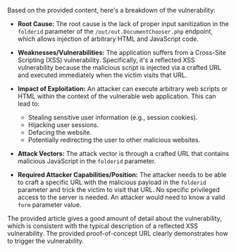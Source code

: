 Based on the provided content, here's a breakdown of the vulnerability:

*   **Root Cause:** The root cause is the lack of proper input sanitization in the `folderid` parameter of the `/out/out.DocumentChooser.php` endpoint, which allows injection of arbitrary HTML and JavaScript code.

*   **Weaknesses/Vulnerabilities:** The application suffers from a Cross-Site Scripting (XSS) vulnerability. Specifically, it's a reflected XSS vulnerability because the malicious script is injected via a crafted URL and executed immediately when the victim visits that URL.

*   **Impact of Exploitation:** An attacker can execute arbitrary web scripts or HTML within the context of the vulnerable web application. This can lead to:
    *   Stealing sensitive user information (e.g., session cookies).
    *   Hijacking user sessions.
    *   Defacing the website.
    *   Potentially redirecting the user to other malicious websites.

*  **Attack Vectors:** The attack vector is through a crafted URL that contains malicious JavaScript in the `folderid` parameter.

*   **Required Attacker Capabilities/Position:** The attacker needs to be able to craft a specific URL with the malicious payload in the `folderid` parameter and trick the victim to visit that URL. No specific privileged access to the server is needed. An attacker would need to know a valid `form` parameter value.

The provided article gives a good amount of detail about the vulnerability, which is consistent with the typical description of a reflected XSS vulnerability. The provided proof-of-concept URL clearly demonstrates how to trigger the vulnerability.
